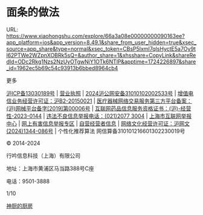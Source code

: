 # 面条的做法

URL: https://www.xiaohongshu.com/explore/66a3a08e00000000090163ee?app_platform=ios&app_version=8.49.1&share_from_user_hidden=true&xsec_source=app_share&type=normal&xsec_token=CBsP5lxmI7qlsHyctE5a7Oy9tl62PTWe2WZpnXOBRk5sQ=&author_share=1&xhsshare=CopyLink&shareRedId=ODc2Rkg1Nzs2NzUyOTgwNjY1OTk6NTlP&apptime=1724226897&share_id=1962ec5b69c54c93913b6bbed8964cb4

更多

[沪ICP备13030189号](https://beian.miit.gov.cn/) | [营业执照](https://fe-video-qc.xhscdn.com/fe-platform/1315dcf7990709473005051f944bafcc641a879b.pdf) | [2024沪公网安备31010102002533号](https://www.beian.gov.cn/portal/registerSystemInfo?recordcode=31010102002533) | [增值电信业务经营许可证：沪B2-20150021](https://fe-video-qc.xhscdn.com/picasso-editor/c081c205c927d605c959e3d6e1b22975c8a4b64f.pdf) | [医疗器械网络交易服务第三方平台备案：(沪)网械平台备字[2019]第00006号](https://fe-video-qc.xhscdn.com/fe-platform/410dce57bc12a6d7e5808060e47644fbe46f68ff.pdf) | [互联网药品信息服务资格证书：(沪)-经营性-2023-0144](https://fe-video-qc.xhscdn.com/fe-platform/f37a08cacc088061beb38329c387c32fc48fc6fe.pdf) | [违法不良信息举报电话：(021)2077 3004](https://www.shjbzx.cn/) | [上海市互联网举报中心](https://www.shjbzx.cn/) | [网上有害信息举报专区](https://www.12377.cn/) | [自营经营者信息](https://dc.xhscdn.com/06c2adb0-b353-11e9-9d0c-7be9ff8961c1/%E8%87%AA%E8%90%A5%E7%BB%8F%E8%90%A5%E8%80%85%E4%BF%A1%E6%81%AF%E5%85%AC%E7%A4%BA.pdf) | [网络文化经营许可证：沪网文(2024)1344-086号](https://fe-video-qc.xhscdn.com/fe-platform/00af86bc528b44a4e9d18dd07f2dba59d2e55a1b.pdf) | 个性化推荐算法 网信算备310101216601302230019号

© 2014-2024

行吟信息科技（上海）有限公司

地址：上海市黄浦区马当路388号C座

电话：9501-3888

[](https://sns-webpic-qc.xhscdn.com/202408211556/2ba21e5fc47997491039096639df3cce/1040g008315n8iea1hc4g5pknevf0u974sjr3oog!nd_prv_wlteh_webp_3)

[](https://sns-webpic-qc.xhscdn.com/202408211556/f41a0c2f614feea685489d060ed83d3f/1040g008315n8iea1hc1g5pknevf0u9741a95npo!nd_dft_wlteh_webp_3)

[](https://sns-webpic-qc.xhscdn.com/202408211556/9eefd410eb169769550df02096cf87f7/1040g008315n8iea1hc0g5pknevf0u974s6ihha8!nd_dft_wlteh_webp_3)

[](https://sns-webpic-qc.xhscdn.com/202408211556/8d0ed4dfb97b51c485bd0f2d98993336/1040g008315n8iea1hc3g5pknevf0u974fv8g278!nd_dft_wlteh_webp_3)

[](https://sns-webpic-qc.xhscdn.com/202408211556/3339469a11157fcced921e552cb7d92b/1040g008315n8iea1hc305pknevf0u974nnhe5jo!nd_dft_wlteh_webp_3)

[](https://sns-webpic-qc.xhscdn.com/202408211556/eda51e8c59a0dba3bd634b28d757f02f/1040g008315n8iea1hc605pknevf0u9741g0jvjg!nd_dft_wlteh_webp_3)

[](https://sns-webpic-qc.xhscdn.com/202408211556/531196a212fa3e434f9c9c27e9dd2965/1040g008315n8iea1hc505pknevf0u9748vh8uv8!nd_dft_wlteh_webp_3)

[](https://sns-webpic-qc.xhscdn.com/202408211556/5915257da3ac5fc44300e115e9a1916a/1040g008315n8iea1hc105pknevf0u9747svvdg8!nd_dft_wlteh_webp_3)

[](https://sns-webpic-qc.xhscdn.com/202408211556/5f2ace351bffc857be4f98e54509ea9c/1040g008315n8iea1hc205pknevf0u974ueb60ko!nd_dft_wlteh_webp_3)

[](https://sns-webpic-qc.xhscdn.com/202408211556/bc9f4ae51ec0f00af987fddc6eb20e00/1040g008315n8iea1hc405pknevf0u974pb4ha60!nd_dft_wlteh_webp_3)

1/10

[神厨的厨房](https://www.xiaohongshu.com/user/profile/669777de00000000030324e4?channel_type=web_note_detail_r10&parent_page_channel_type=web_profile_board)